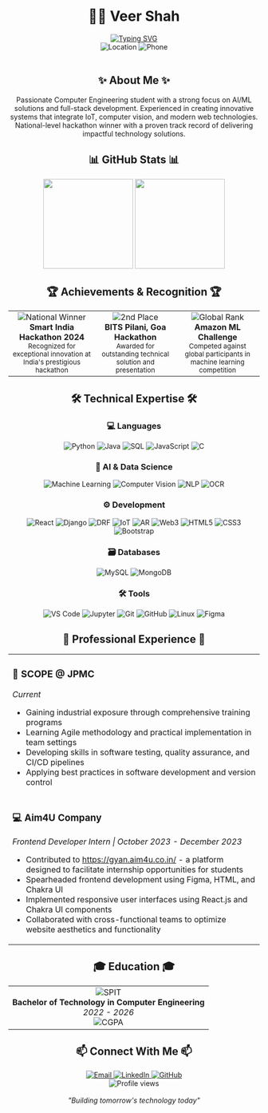 # <div align="center">👨‍💻 Veer Shah</div>
<div align="center">
  <a href="https://git.io/typing-svg">
    <img src="https://readme-typing-svg.herokuapp.com?font=Fira+Code&size=22&pause=1000&color=2E97F7&center=true&vCenter=true&width=435&lines=AI%2FML+Enthusiast;IoT+Developer;Full+Stack+Developer;Computer+Vision+Specialist" alt="Typing SVG" />
  </a>
</div>

<div align="center">
  <img src="https://img.shields.io/badge/-Narayan_Nagar,_Bhayanader,_Thane-1A73E8?style=for-the-badge&logo=google-maps&logoColor=white" alt="Location" />
  <img src="https://img.shields.io/badge/-+91--7777032752-25D366?style=for-the-badge&logo=whatsapp&logoColor=white" alt="Phone" />
</div>
<br>

## <div align="center">✨ About Me ✨</div>

<div align="center">
  <p>Passionate Computer Engineering student with a strong focus on AI/ML solutions and full-stack development. Experienced in creating innovative systems that integrate IoT, computer vision, and modern web technologies. National-level hackathon winner with a proven track record of delivering impactful technology solutions.</p>
</div>

## <div align="center">📊 GitHub Stats 📊</div>

<div align="center">
  <img height="180em" src="https://github-readme-stats.vercel.app/api/top-langs/?username=veershah04&layout=compact&theme=tokyonight" />
  <img height="180em" src="https://github-readme-streak-stats.herokuapp.com/?user=veershah04&theme=tokyonight" />
</div>

## <div align="center">🏆 Achievements & Recognition 🏆</div>

<div align="center">
  <table>
    <tr>
      <td align="center">
        <img src="https://img.shields.io/badge/-National_Winner-FFD700?style=for-the-badge" alt="National Winner" /><br>
        <b>Smart India Hackathon 2024</b><br>
        <sub>Recognized for exceptional innovation at India's prestigious hackathon</sub>
      </td>
      <td align="center">
        <img src="https://img.shields.io/badge/-2nd_Place-C0C0C0?style=for-the-badge" alt="2nd Place" /><br>
        <b>BITS Pilani, Goa Hackathon</b><br>
        <sub>Awarded for outstanding technical solution and presentation</sub>
      </td>
      <td align="center">
        <img src="https://img.shields.io/badge/-Global_Rank_5361-1E90FF?style=for-the-badge" alt="Global Rank" /><br>
        <b>Amazon ML Challenge</b><br>
        <sub>Competed against global participants in machine learning competition</sub>
      </td>
    </tr>
  </table>
</div>

## <div align="center">🛠️ Technical Expertise 🛠️</div>

<div align="center">
  <h3>💻 Languages</h3>
  <img src="https://img.shields.io/badge/-Python-3776AB?style=flat-square&logo=python&logoColor=white" alt="Python" />
  <img src="https://img.shields.io/badge/-Java-007396?style=flat-square&logo=java&logoColor=white" alt="Java" />
  <img src="https://img.shields.io/badge/-SQL-4479A1?style=flat-square&logo=mysql&logoColor=white" alt="SQL" />
  <img src="https://img.shields.io/badge/-JavaScript-F7DF1E?style=flat-square&logo=javascript&logoColor=black" alt="JavaScript" />
  <img src="https://img.shields.io/badge/-C-A8B9CC?style=flat-square&logo=c&logoColor=black" alt="C" />
  
  <h3>🧠 AI & Data Science</h3>
  <img src="https://img.shields.io/badge/-Machine_Learning-FF6F00?style=flat-square&logo=tensorflow&logoColor=white" alt="Machine Learning" />
  <img src="https://img.shields.io/badge/-Computer_Vision-5C3EE8?style=flat-square&logo=opencv&logoColor=white" alt="Computer Vision" />
  <img src="https://img.shields.io/badge/-NLP-4B8BF5?style=flat-square&logo=dialogflow&logoColor=white" alt="NLP" />
  <img src="https://img.shields.io/badge/-OCR-0078D4?style=flat-square&logo=microsoft-azure&logoColor=white" alt="OCR" />
  
  <h3>⚙️ Development</h3>
  <img src="https://img.shields.io/badge/-React-61DAFB?style=flat-square&logo=react&logoColor=black" alt="React" />
  <img src="https://img.shields.io/badge/-Django-092E20?style=flat-square&logo=django&logoColor=white" alt="Django" />
  <img src="https://img.shields.io/badge/-DRF-FF1709?style=flat-square&logo=django&logoColor=white" alt="DRF" />
  <img src="https://img.shields.io/badge/-IoT-3C9AD6?style=flat-square&logo=arduino&logoColor=white" alt="IoT" />
  <img src="https://img.shields.io/badge/-AR-FF4154?style=flat-square&logo=unity&logoColor=white" alt="AR" />
  <img src="https://img.shields.io/badge/-Web3-F16822?style=flat-square&logo=ethereum&logoColor=white" alt="Web3" />
  <img src="https://img.shields.io/badge/-HTML5-E34F26?style=flat-square&logo=html5&logoColor=white" alt="HTML5" />
  <img src="https://img.shields.io/badge/-CSS3-1572B6?style=flat-square&logo=css3&logoColor=white" alt="CSS3" />
  <img src="https://img.shields.io/badge/-Bootstrap-7952B3?style=flat-square&logo=bootstrap&logoColor=white" alt="Bootstrap" />
  
  <h3>🗃️ Databases</h3>
  <img src="https://img.shields.io/badge/-MySQL-4479A1?style=flat-square&logo=mysql&logoColor=white" alt="MySQL" />
  <img src="https://img.shields.io/badge/-MongoDB-47A248?style=flat-square&logo=mongodb&logoColor=white" alt="MongoDB" />
  
  <h3>🛠️ Tools</h3>
  <img src="https://img.shields.io/badge/-VS_Code-007ACC?style=flat-square&logo=visual-studio-code&logoColor=white" alt="VS Code" />
  <img src="https://img.shields.io/badge/-Jupyter-F37626?style=flat-square&logo=jupyter&logoColor=white" alt="Jupyter" />
  <img src="https://img.shields.io/badge/-Git-F05032?style=flat-square&logo=git&logoColor=white" alt="Git" />
  <img src="https://img.shields.io/badge/-GitHub-181717?style=flat-square&logo=github&logoColor=white" alt="GitHub" />
  <img src="https://img.shields.io/badge/-Linux-FCC624?style=flat-square&logo=linux&logoColor=black" alt="Linux" />
  <img src="https://img.shields.io/badge/-Figma-F24E1E?style=flat-square&logo=figma&logoColor=white" alt="Figma" />
</div>

## <div align="center">💼 Professional Experience 💼</div>

<div align="center">
  <table>
    <tr>
      <td>
        <h3>🏦 SCOPE @ JPMC</h3>
        <p><i>Current</i></p>
        <ul>
          <li>Gaining industrial exposure through comprehensive training programs</li>
          <li>Learning Agile methodology and practical implementation in team settings</li>
          <li>Developing skills in software testing, quality assurance, and CI/CD pipelines</li>
          <li>Applying best practices in software development and version control</li>
        </ul>
      </td>
    </tr>
    <tr>
      <td>
        <h3>💻 Aim4U Company</h3>
        <p><i>Frontend Developer Intern | October 2023 - December 2023</i></p>
        <ul>
          <li>Contributed to <a href="https://gyan.aim4u.co.in/">https://gyan.aim4u.co.in/</a> - a platform designed to facilitate internship opportunities for students</li>
          <li>Spearheaded frontend development using Figma, HTML, and Chakra UI</li>
          <li>Implemented responsive user interfaces using React.js and Chakra UI components</li>
          <li>Collaborated with cross-functional teams to optimize website aesthetics and functionality</li>
        </ul>
      </td>
    </tr>
  </table>
</div>

## <div align="center">🎓 Education 🎓</div>

<div align="center">
  <table>
    <tr>
      <td align="center">
        <img src="https://img.shields.io/badge/-Sardar_Patel_Institute_of_Technology-00356B?style=for-the-badge&logo=academia&logoColor=white" alt="SPIT" /><br>
        <b>Bachelor of Technology in Computer Engineering</b><br>
        <i>2022 - 2026</i><br>
        <img src="https://img.shields.io/badge/-CGPA_8.33-4CAF50?style=flat-square" alt="CGPA" />
      </td>
    </tr>
  </table>
</div>

## <div align="center">📫 Connect With Me 📫</div>

<div align="center">
  <a href="mailto:sveershah04@gmail.com">
    <img src="https://img.shields.io/badge/Email-sveershah04%40gmail.com-red?style=for-the-badge&logo=gmail" alt="Email" />
  </a>
  <a href="https://www.linkedin.com/in/veershah04/">
    <img src="https://img.shields.io/badge/LinkedIn-Veer_Shah-blue?style=for-the-badge&logo=linkedin" alt="LinkedIn" />
  </a>
  <a href="https://github.com/veershah04">
    <img src="https://img.shields.io/badge/GitHub-veershah04-black?style=for-the-badge&logo=github" alt="GitHub" />
  </a>
</div>

<div align="center">
  <img src="https://komarev.com/ghpvc/?username=veershah04&color=brightgreen&style=flat-square" alt="Profile views" />
</div>

<div align="center">
  <br>
  <i>"Building tomorrow's technology today"</i>
</div>

